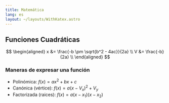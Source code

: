 ```yaml
---
title: Matemática
lang: es
layout: ~/layouts/WithKatex.astro
---
```


## Funciones Cuadráticas

$$
\begin{aligned}
x &= \frac{-b \pm \sqrt{b^2 - 4ac}}{2a} \\
V &= \frac{-b}{2a} \\
\end{aligned}
$$

### Maneras de expresar una función

- Polinómica: $f(x) = ax^2 + bx + c$
- Canónica (vértice): $f(x) = a(x - V_x)^2 + V_y$
- Factorizada (raices): $f(x) = a(x-x_1)(x-x_2)$